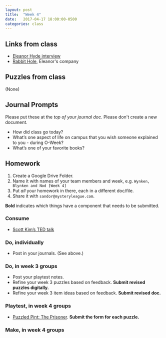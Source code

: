 ```yaml
---
layout: post
title:  "Week 4"
date:   2017-04-17 18:00:00-0500
categories: class
---
```


## Links from class

- [Eleanor Hyde interview](http://biggameswithace.blogspot.com/2014/11/interview-after-death-card-with-eleanor.html?m=1)
- [Rabbit Hole](https://www.facebook.com/downtherabbit/?ref=br_rs), Eleanor's company

## Puzzles from class

(None)

## Journal Prompts

Please put these at the *top of your journal doc*. Please don't create a new document.

- How did class go today?
- What’s one aspect of life on campus that you wish someone explained to you - during O-Week? 
- What’s one of your favorite books?

## Homework

1. Create a Google Drive Folder.
2. Name it with names of your team members and week, e.g. `Wynken, Blynken and Nod [Week 4]`
3. Put _all_ your homework in there, each in a different doc/file.
4. Share it with `sandor@mysteryleague.com`.

 **Bold** indicates which things have a component that needs to be submitted.

### Consume

* [Scott Kim’s TED talk](https://www.ted.com/talks/scott_kim_takes_apart_the_art_of_puzzles)

### Do, individually

* Post in your journals. (See above.)

### Do, in week 3 groups

* Post your playtest notes.
* Refine your week 3 puzzles based on feedback. **Submit revised puzzles digitally.**
* Refine your week 3 item ideas based on feedback. **Submit revised doc.**

### Playtest, in week 4 groups

* [Puzzled Pint: The Prisoner](https://airtable.com/shrQfPcz1HZJSH4BN). **Submit the form for each puzzle.**

### Make, in week 4 groups

